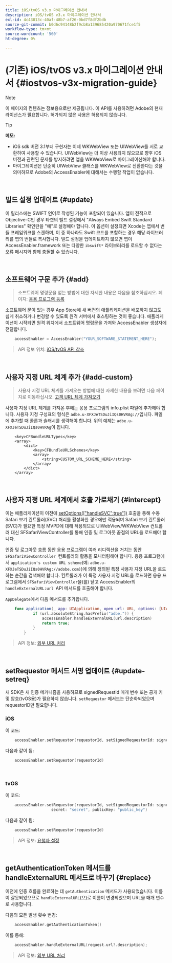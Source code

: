 ```yaml
---
title: iOS/tvOS v3.x 마이그레이션 안내서
description: iOS/tvOS v3.x 마이그레이션 안내서
exl-id: 4c43013c-40af-48b7-af26-0bd7f8df2bdb
source-git-commit: b0d6c94148b2f9cb8a139685420a970671fce1f5
workflow-type: tm+mt
source-wordcount: '560'
ht-degree: 0%

---
```


# (기존) iOS/tvOS v3.x 마이그레이션 안내서 {#iostvos-v3x-migration-guide}

>[!NOTE]
>
>이 페이지의 컨텐츠는 정보용으로만 제공됩니다. 이 API를 사용하려면 Adobe의 현재 라이선스가 필요합니다. 허가되지 않은 사용은 허용되지 않습니다.

>[!TIP]
> 
> **메모:**
>
> - iOS sdk 버전 3.1부터 구현자는 이제 WKWebView 또는 UIWebView를 서로 교환하여 사용할 수 있습니다. UIWebView는 더 이상 사용되지 않으므로 향후 iOS 버전과 관련된 문제를 방지하려면 앱을 WKWebView로 마이그레이션해야 합니다.
> - 마이그레이션은 단순히 UIWebView 클래스를 WKWebView로 전환한다는 것을 의미하므로 Adobe의 AccessEnabler에 대해서는 수행할 작업이 없습니다.

</br>

## 빌드 설정 업데이트 {#update}

이 릴리스에는 SWIFT 언어로 작성된 기능이 포함되어 있습니다. 앱이 전적으로 Objective-C인 경우 타겟의 빌드 설정에서 &quot;Always Embed Swift Standard Libraries&quot; 확인란을 &quot;예&quot;로 설정해야 합니다. 이 옵션이 설정되면 Xcode는 앱에서 번들 프레임워크를 스캔하며, 이 중 하나라도 Swift 코드를 포함하는 경우 해당 라이브러리를 앱의 번들로 복사합니다. 빌드 설정을 업데이트하지 않으면 앱이 AccessEnabler.framework 또는 다양한 `ibswift*` 라이브러리를 로드할 수 없다는 오류 메시지와 함께 충돌할 수 있습니다.

</br>

## 소프트웨어 구문 추가 {#add}

> 소프트웨어 명령문을 얻는 방법에 대한 자세한 내용은 다음을 참조하십시오.
> 페이지:
> [응용 프로그램 등록](/help/authentication/integration-guide-programmers/legacy/sdks/ios-tvos-sdk/iostvos-application-registration.md)

소프트웨어 문이 있는 경우 App Store에 새 버전의 애플리케이션을 배포하지 않고도 쉽게 취소하거나 변경할 수 있도록 원격 서버에서 호스팅하는 것이 좋습니다. 애플리케이션이 시작되면 원격 위치에서 소프트웨어 명령문을 가져와 AccessEnabler 생성자에 전달합니다.

```swift
    accessEnabler = AccessEnabler("YOUR_SOFTWARE_STATEMENT_HERE");
```

> API 정보 위치: [iOS/tvOS API 참조](/help/authentication/integration-guide-programmers/legacy/sdks/ios-tvos-sdk/iostvos-sdk-api-reference.md)

</br>

## 사용자 지정 URL 체계 추가 {#add-custom}

> 사용자 지정 URL 체계를 가져오는 방법에 대한 자세한 내용을 보려면 다음 페이지로 이동하십시오. [고객 URL 체계 가져오기](/help/authentication/integration-guide-programmers/legacy/sdks/ios-tvos-sdk/iostvos-application-registration.md)

사용자 지정 URL 체계를 가져온 후에는 응용 프로그램의 info.plist 파일에 추가해야 합니다. 사용자 지정 구성표의 형식은 `adbe.u-XFXJeTSDuJiIQs0HVRAg://`입니다. 파일에 추가할 때 콜론과 슬래시를 생략해야 합니다. 위의 예제는 `adbe.u-XFXJeTSDuJiIQs0HVRAg`이 됩니다.

```plist
    <key>CFBundleURLTypes</key>
    <array>
        <dict>
            <key>CFBundleURLSchemes</key>
            <array>
                <string>CUSTOM_URL_SCHEME_HERE</string>
            </array>
        </dict>
    </array>
```

</br>

## 사용자 지정 URL 체계에서 호출 가로채기 {#intercept}

이는 애플리케이션이 이전에 [setOptions(\[&quot;handleSVC&quot;:true&quot;\])](/help/authentication/integration-guide-programmers/legacy/sdks/ios-tvos-sdk/iostvos-sdk-api-reference.md) 호출을 통해 수동 Safari 보기 컨트롤러(SVC) 처리를 활성화한 경우에만 적용되며 Safari 보기 컨트롤러(SVC)가 필요한 특정 MVPD에 대해 적용되므로 UIWebView/WKWebView 컨트롤러 대신 SFSafariViewController를 통해 인증 및 로그아웃 끝점의 URL을 로드해야 합니다.

인증 및 로그아웃 흐름 동안 응용 프로그램이 여러 리디렉션을 거치는 동안 `SFSafariViewController `컨트롤러의 활동을 모니터링해야 합니다. 응용 프로그램에서 `application's custom URL scheme`(예: `adbe.u-XFXJeTSDuJiIQs0HVRAg://adobe.com)`)에 의해 정의된 특정 사용자 지정 URL을 로드하는 순간을 검색해야 합니다. 컨트롤러가 이 특정 사용자 지정 URL을 로드하면 응용 프로그램에서 `SFSafariViewController`을(를) 닫고 AccessEnabler의 `handleExternalURL:url `API 메서드를 호출해야 합니다.

`AppDelegate`에서 다음 메서드를 추가합니다.

```swift
    func application(_ app: UIApplication, open url: URL, options: [UIApplicationOpenURLOptionsKey: Any]) -> Bool {
            if (url.absoluteString.hasPrefix("adbe.")) {
                accessEnabler.handleExternalURL(url.description)
                return true;
            } 
        }
```

> API 정보: [외부 URL 처리](/help/authentication/integration-guide-programmers/legacy/sdks/ios-tvos-sdk/iostvos-sdk-api-reference.md)

</br>

## setRequestor 메서드 서명 업데이트 {#update-setreq}

새 SDK은 새 인증 메커니즘을 사용하므로 signedRequestId 매개 변수 또는 공개 키 및 암호(tvOS용)가 필요하지 않습니다. `setRequestor` 메서드는 단순화되었으며 requestorID만 필요합니다.

### iOS

이 코드:

```swift
    accessEnabler.setRequestor(requestorId, setSignedRequestorId: signedRequestorId)
```

다음과 같이 됨:

```swift
    accessEnabler.setRequestor(requestorId)
```

</br>

### tvOS

이 코드:

```swift
    accessEnabler.setRequestor(requestorId, setSignedRequestorId: signedRequestorId,
                    secret: "secret", publicKey: "public_key")
```

다음과 같이 됨:

```swift
    accessEnabler.setRequestor(requestorId)
```

> API 정보: [요청자 설정](/help/authentication/integration-guide-programmers/legacy/sdks/ios-tvos-sdk/iostvos-sdk-api-reference.md)

</br>

## getAuthenticationToken 메서드를 handleExternalURL 메서드로 바꾸기 {#replace}

이전에 인증 흐름을 완료하는 데 `getAuthentication` 메서드가 사용되었습니다. 이름이 잘못되었으므로 `handleExternalURL`(으)로 이름이 변경되었으며 URL을 매개 변수로 사용합니다.

다음의 모든 발생 횟수 변경:

```swift
    accessEnabler.getAuthenticationToken()
```

이를 통해:

```swift
    accessEnabler.handleExternalURL(request.url?.description);
```

> API 정보: [외부 URL 처리](/help/authentication/integration-guide-programmers/legacy/sdks/ios-tvos-sdk/iostvos-sdk-api-reference.md)
